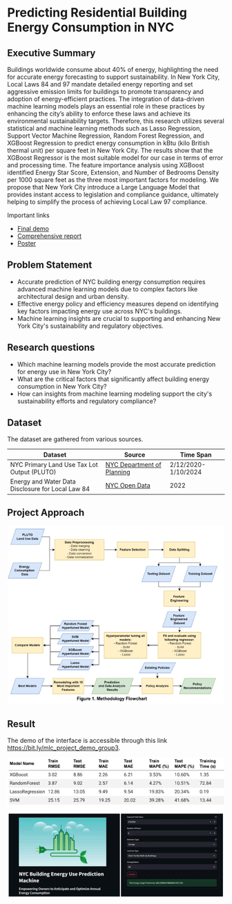 # Predicting Residential Building Energy Consumption in NYC

## Executive Summary

Buildings worldwide consume about 40% of energy, highlighting the need for accurate energy
forecasting to support sustainability. In New York City, Local Laws 84 and 97 mandate detailed
energy reporting and set aggressive emission limits for buildings to promote transparency and
adoption of energy-efficient practices. The integration of data-driven machine learning models
plays an essential role in these practices by enhancing the city’s ability to enforce these laws
and achieve its environmental sustainability targets. Therefore, this research utilizes several
statistical and machine learning methods such as Lasso Regression, Support Vector Machine
Regression, Random Forest Regression, and XGBoost Regression to predict energy
consumption in kBtu (kilo British thermal unit) per square feet in New York City. The results
show that the XGBoost Regressor is the most suitable model for our case in terms of error and
processing time. The feature importance analysis using XGBoost identified Energy Star Score,
Extension, and Number of Bedrooms Density per 1000 square feet as the three most important
factors for modeling. We propose that New York City introduce a Large Language Model that
provides instant access to legislation and compliance guidance, ultimately helping to simplify the
process of achieving Local Law 97 compliance.

Important links
- [Final demo](https://bit.ly/mlc_project_demo_group3)
- [Comprehensive report](https://drive.google.com/file/d/1HyeoOwNvF4iSCyrhe0H8KOuWp0wfFnli/view?usp=sharing)
- [Poster](https://docs.google.com/presentation/d/1D2A9eFOuF21zzz1N20TMbS4ga-1CwhUN/pub?start=true&loop=false&delayms=3000)

## Problem Statement

- Accurate prediction of NYC building energy consumption requires advanced machine learning models due to complex factors like architectural design and urban density.
- Effective energy policy and efficiency measures depend on identifying key factors impacting energy use across NYC's buildings.
- Machine learning insights are crucial to supporting and enhancing New York City's sustainability and regulatory objectives.

## Research questions
- Which machine learning models provide the most accurate prediction for energy use in New York City?
- What are the critical factors that significantly affect building energy consumption in New York City?
- How can insights from machine learning modeling support the city's sustainability efforts and regulatory compliance?

## Dataset

The dataset are gathered from various sources.

| Dataset  | Source  |  Time Span | 
|---|---|---|
|  NYC Primary Land Use Tax Lot Output (PLUTO) |  [NYC Department of Planning](https://data.cityofnewyork.us/City-Government/Primary-Land-Use-Tax-Lot-Output-PLUTO-/64uk-42ks/about_data) | 2/12/2020-1/10/2024   |
|  Energy and Water Data Disclosure for Local Law 84  |  [NYC Open Data](https://data..us/Environment/Energy-and-Water-Data-Disclosure-for-Local-Law-84-/7x5e-2fxh/about_data) |  2022 |


## Project Approach
![methods](assets/methods.png)

## Result
The demo of the interface is accessible through this link https://bit.ly/mlc_project_demo_group3.

![bestmodel](assets/result-bestmodel.png)
![streamlit](assets/result-streamlit.png)